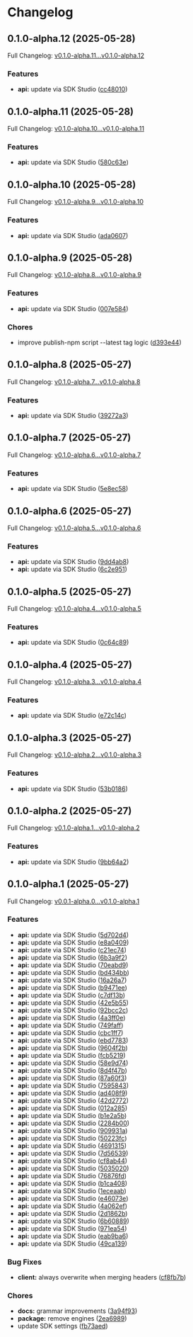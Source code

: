 # Changelog

## 0.1.0-alpha.12 (2025-05-28)

Full Changelog: [v0.1.0-alpha.11...v0.1.0-alpha.12](https://github.com/miriambudayr/miriam-example-2-typescript/compare/v0.1.0-alpha.11...v0.1.0-alpha.12)

### Features

* **api:** update via SDK Studio ([cc48010](https://github.com/miriambudayr/miriam-example-2-typescript/commit/cc48010d1a83dbf8f9e921c63ae073f768a4d9ee))

## 0.1.0-alpha.11 (2025-05-28)

Full Changelog: [v0.1.0-alpha.10...v0.1.0-alpha.11](https://github.com/miriambudayr/miriam-example-2-typescript/compare/v0.1.0-alpha.10...v0.1.0-alpha.11)

### Features

* **api:** update via SDK Studio ([580c63e](https://github.com/miriambudayr/miriam-example-2-typescript/commit/580c63ec14fa48d8181d26a76650332d3a991bc6))

## 0.1.0-alpha.10 (2025-05-28)

Full Changelog: [v0.1.0-alpha.9...v0.1.0-alpha.10](https://github.com/miriambudayr/miriam-example-2-typescript/compare/v0.1.0-alpha.9...v0.1.0-alpha.10)

### Features

* **api:** update via SDK Studio ([ada0607](https://github.com/miriambudayr/miriam-example-2-typescript/commit/ada0607f6b930092f82a38209a59e51cdb3cb5cf))

## 0.1.0-alpha.9 (2025-05-28)

Full Changelog: [v0.1.0-alpha.8...v0.1.0-alpha.9](https://github.com/miriambudayr/miriam-example-2-typescript/compare/v0.1.0-alpha.8...v0.1.0-alpha.9)

### Features

* **api:** update via SDK Studio ([007e584](https://github.com/miriambudayr/miriam-example-2-typescript/commit/007e584131a08431defa27accc47ff21f16fcb9b))


### Chores

* improve publish-npm script --latest tag logic ([d393e44](https://github.com/miriambudayr/miriam-example-2-typescript/commit/d393e449275c36d701fcf639e3871f0855970cb7))

## 0.1.0-alpha.8 (2025-05-27)

Full Changelog: [v0.1.0-alpha.7...v0.1.0-alpha.8](https://github.com/miriambudayr/miriam-example-2-typescript/compare/v0.1.0-alpha.7...v0.1.0-alpha.8)

### Features

* **api:** update via SDK Studio ([39272a3](https://github.com/miriambudayr/miriam-example-2-typescript/commit/39272a39303afbd75ed8d841efd898f264115c48))

## 0.1.0-alpha.7 (2025-05-27)

Full Changelog: [v0.1.0-alpha.6...v0.1.0-alpha.7](https://github.com/miriambudayr/miriam-example-2-typescript/compare/v0.1.0-alpha.6...v0.1.0-alpha.7)

### Features

* **api:** update via SDK Studio ([5e8ec58](https://github.com/miriambudayr/miriam-example-2-typescript/commit/5e8ec585914f746d49a2b1d71141ee1484b6f837))

## 0.1.0-alpha.6 (2025-05-27)

Full Changelog: [v0.1.0-alpha.5...v0.1.0-alpha.6](https://github.com/miriambudayr/miriam-example-2-typescript/compare/v0.1.0-alpha.5...v0.1.0-alpha.6)

### Features

* **api:** update via SDK Studio ([9dd4ab8](https://github.com/miriambudayr/miriam-example-2-typescript/commit/9dd4ab84f8c299f58cfdfa0166f51f7c57ea6c34))
* **api:** update via SDK Studio ([6c2e951](https://github.com/miriambudayr/miriam-example-2-typescript/commit/6c2e951eae482ded85092293a62ddcd8a891b396))

## 0.1.0-alpha.5 (2025-05-27)

Full Changelog: [v0.1.0-alpha.4...v0.1.0-alpha.5](https://github.com/miriambudayr/miriam-example-2-typescript/compare/v0.1.0-alpha.4...v0.1.0-alpha.5)

### Features

* **api:** update via SDK Studio ([0c64c89](https://github.com/miriambudayr/miriam-example-2-typescript/commit/0c64c895038f1821d62caa7b768e5995b55997ea))

## 0.1.0-alpha.4 (2025-05-27)

Full Changelog: [v0.1.0-alpha.3...v0.1.0-alpha.4](https://github.com/miriambudayr/miriam-example-2-typescript/compare/v0.1.0-alpha.3...v0.1.0-alpha.4)

### Features

* **api:** update via SDK Studio ([e72c14c](https://github.com/miriambudayr/miriam-example-2-typescript/commit/e72c14cfc5d39bbfd1d6d2d0adea63ec9bc9a3d6))

## 0.1.0-alpha.3 (2025-05-27)

Full Changelog: [v0.1.0-alpha.2...v0.1.0-alpha.3](https://github.com/miriambudayr/miriam-example-2-typescript/compare/v0.1.0-alpha.2...v0.1.0-alpha.3)

### Features

* **api:** update via SDK Studio ([53b0186](https://github.com/miriambudayr/miriam-example-2-typescript/commit/53b018661db8c2d095ddb13c497e6223bd57e2e8))

## 0.1.0-alpha.2 (2025-05-27)

Full Changelog: [v0.1.0-alpha.1...v0.1.0-alpha.2](https://github.com/miriambudayr/miriam-example-2-typescript/compare/v0.1.0-alpha.1...v0.1.0-alpha.2)

### Features

* **api:** update via SDK Studio ([9bb64a2](https://github.com/miriambudayr/miriam-example-2-typescript/commit/9bb64a2ef54e0977a89eae987188a0a3c43fda81))

## 0.1.0-alpha.1 (2025-05-27)

Full Changelog: [v0.0.1-alpha.0...v0.1.0-alpha.1](https://github.com/miriambudayr/miriam-example-2-typescript/compare/v0.0.1-alpha.0...v0.1.0-alpha.1)

### Features

* **api:** update via SDK Studio ([5d702d4](https://github.com/miriambudayr/miriam-example-2-typescript/commit/5d702d41091d35c9120f6321fe6256550b4be163))
* **api:** update via SDK Studio ([e8a0409](https://github.com/miriambudayr/miriam-example-2-typescript/commit/e8a0409873c493966a42cdeed3d17eab4cb2176d))
* **api:** update via SDK Studio ([c21ec74](https://github.com/miriambudayr/miriam-example-2-typescript/commit/c21ec74d337f85df846790d9639b8fd2b292a038))
* **api:** update via SDK Studio ([6b3a9f2](https://github.com/miriambudayr/miriam-example-2-typescript/commit/6b3a9f28605b39b7f48b6e30e96232f5f4734edc))
* **api:** update via SDK Studio ([70eabd9](https://github.com/miriambudayr/miriam-example-2-typescript/commit/70eabd9246ccb693d43dc0b4dd0eb7b89c2d6faa))
* **api:** update via SDK Studio ([bd434bb](https://github.com/miriambudayr/miriam-example-2-typescript/commit/bd434bb5137c16e72b2a82802ea4925165bce5a7))
* **api:** update via SDK Studio ([16a26a7](https://github.com/miriambudayr/miriam-example-2-typescript/commit/16a26a7d7f9aa56e6546180b77a36686a23d942f))
* **api:** update via SDK Studio ([b9471ee](https://github.com/miriambudayr/miriam-example-2-typescript/commit/b9471ee6623fc473335ad18902770b0c66f61de4))
* **api:** update via SDK Studio ([c7df13b](https://github.com/miriambudayr/miriam-example-2-typescript/commit/c7df13b9a0a166671df77c64f10e990078ab84c0))
* **api:** update via SDK Studio ([42e5b55](https://github.com/miriambudayr/miriam-example-2-typescript/commit/42e5b55bf7d3733843075e4069b368747460eb31))
* **api:** update via SDK Studio ([92bcc2c](https://github.com/miriambudayr/miriam-example-2-typescript/commit/92bcc2c3936dc4ccd1c0636d5a02f38991f5c627))
* **api:** update via SDK Studio ([4a3ff0e](https://github.com/miriambudayr/miriam-example-2-typescript/commit/4a3ff0ee220ec8fa2e56720c1479f4f9718294fa))
* **api:** update via SDK Studio ([749faff](https://github.com/miriambudayr/miriam-example-2-typescript/commit/749faffa57cbf4618c456ff9610ba4fed01d85e5))
* **api:** update via SDK Studio ([cbc1ff7](https://github.com/miriambudayr/miriam-example-2-typescript/commit/cbc1ff7cc26ad4d3861c3632bd59d4d7a102d00f))
* **api:** update via SDK Studio ([ebd7783](https://github.com/miriambudayr/miriam-example-2-typescript/commit/ebd77834b5ca9e65a19c381088feeeb63f1b223e))
* **api:** update via SDK Studio ([9604f2b](https://github.com/miriambudayr/miriam-example-2-typescript/commit/9604f2bd49b0c62d6a1ef5a586a107d8c4fa8a36))
* **api:** update via SDK Studio ([fcb5219](https://github.com/miriambudayr/miriam-example-2-typescript/commit/fcb5219e8f3f2f8a589d321cb78db54bb0b70d14))
* **api:** update via SDK Studio ([58e9d74](https://github.com/miriambudayr/miriam-example-2-typescript/commit/58e9d74ff95aefa04c0716ee7a49fd19ce171c6a))
* **api:** update via SDK Studio ([8d4f47b](https://github.com/miriambudayr/miriam-example-2-typescript/commit/8d4f47b60e4be62319c9b8e1102fcb03ce596e7a))
* **api:** update via SDK Studio ([87a60f3](https://github.com/miriambudayr/miriam-example-2-typescript/commit/87a60f371f6d7ab0a6dae48bbd5f39ae15488a90))
* **api:** update via SDK Studio ([7595843](https://github.com/miriambudayr/miriam-example-2-typescript/commit/7595843a5089f42f4c8c997d17494b67d0ad34c8))
* **api:** update via SDK Studio ([ad408f9](https://github.com/miriambudayr/miriam-example-2-typescript/commit/ad408f9334518e8e306548435acaf7f7ac097562))
* **api:** update via SDK Studio ([42d2772](https://github.com/miriambudayr/miriam-example-2-typescript/commit/42d2772cf3c3c6e190e9ce2d4fc039c41cfb6981))
* **api:** update via SDK Studio ([012a285](https://github.com/miriambudayr/miriam-example-2-typescript/commit/012a285706a628b5ab1760b7a01c706c506d8c20))
* **api:** update via SDK Studio ([b1e2a5b](https://github.com/miriambudayr/miriam-example-2-typescript/commit/b1e2a5bc1a657f1d25e6288b45d6f7eb5f4cf676))
* **api:** update via SDK Studio ([2284b00](https://github.com/miriambudayr/miriam-example-2-typescript/commit/2284b00f254ee7cc9f0a2f8742390677adfc835a))
* **api:** update via SDK Studio ([909931a](https://github.com/miriambudayr/miriam-example-2-typescript/commit/909931a2e46d70515311b50976b7186398aded41))
* **api:** update via SDK Studio ([50223fc](https://github.com/miriambudayr/miriam-example-2-typescript/commit/50223fcdfe6658cd0b85e2b78bba3d365d3761de))
* **api:** update via SDK Studio ([4691315](https://github.com/miriambudayr/miriam-example-2-typescript/commit/4691315695dce3996f35d476bc6fac9736de1d7e))
* **api:** update via SDK Studio ([7d56539](https://github.com/miriambudayr/miriam-example-2-typescript/commit/7d56539b8c9847c91b9ecff8142c09ad10f83c62))
* **api:** update via SDK Studio ([cf8ab44](https://github.com/miriambudayr/miriam-example-2-typescript/commit/cf8ab449367dc06fc7e44d2a8ef71c1a26d07410))
* **api:** update via SDK Studio ([5035020](https://github.com/miriambudayr/miriam-example-2-typescript/commit/50350203a654fe5af0cfa86abc000513b84bc64e))
* **api:** update via SDK Studio ([76876fd](https://github.com/miriambudayr/miriam-example-2-typescript/commit/76876fd255fe02f81860274e813d87251df780d9))
* **api:** update via SDK Studio ([b1ca408](https://github.com/miriambudayr/miriam-example-2-typescript/commit/b1ca408adcd1632948a70ac5bca5bad0a7a28122))
* **api:** update via SDK Studio ([1eceaab](https://github.com/miriambudayr/miriam-example-2-typescript/commit/1eceaabbe51a8d8a49cda3106967fbe4dcb3ddd5))
* **api:** update via SDK Studio ([e46073e](https://github.com/miriambudayr/miriam-example-2-typescript/commit/e46073eec761e36b699dc01d049849da7f178684))
* **api:** update via SDK Studio ([4a062ef](https://github.com/miriambudayr/miriam-example-2-typescript/commit/4a062ef2922435f4bd3bd40489d7f66f7442b937))
* **api:** update via SDK Studio ([2d1862b](https://github.com/miriambudayr/miriam-example-2-typescript/commit/2d1862b72ff64f15acd85fbe77a47b724cdd1ec1))
* **api:** update via SDK Studio ([6b60889](https://github.com/miriambudayr/miriam-example-2-typescript/commit/6b60889d645d02716b56c670d5ed62cee488587a))
* **api:** update via SDK Studio ([971ea54](https://github.com/miriambudayr/miriam-example-2-typescript/commit/971ea54d15d562ecc09ad9fc2e580d253f56c085))
* **api:** update via SDK Studio ([eab9ba6](https://github.com/miriambudayr/miriam-example-2-typescript/commit/eab9ba69a13e13aa43e1ede1fc5140baf00c1b30))
* **api:** update via SDK Studio ([49ca139](https://github.com/miriambudayr/miriam-example-2-typescript/commit/49ca139efe17617971d5db95dfc5e14d6aaefb68))


### Bug Fixes

* **client:** always overwrite when merging headers ([cf8fb7b](https://github.com/miriambudayr/miriam-example-2-typescript/commit/cf8fb7beda9f653691e7f07a2949137b7a517b92))


### Chores

* **docs:** grammar improvements ([3a94f93](https://github.com/miriambudayr/miriam-example-2-typescript/commit/3a94f93c8af6f57fe1596794de1a5d9456b2a584))
* **package:** remove engines ([2ea6989](https://github.com/miriambudayr/miriam-example-2-typescript/commit/2ea698931f06d0cd2295af3f4464f8831d35fd31))
* update SDK settings ([fb73aed](https://github.com/miriambudayr/miriam-example-2-typescript/commit/fb73aede34921d197d70ca17cc67584364671b7e))
